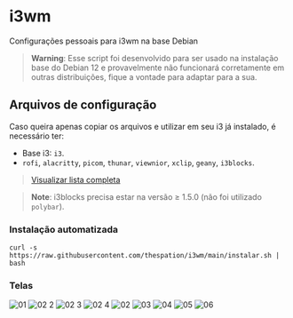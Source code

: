 # i3wm
Configurações pessoais para i3wm na base Debian

>**Warning**: Esse script foi desenvolvido para ser usado na instalação base do Debian 12 e provavelmente não funcionará corretamente em outras distribuições, fique a vontade para adaptar para a sua.

## Arquivos de configuração
Caso queira apenas copiar os arquivos e utilizar em seu i3 já instalado, é necessário ter:
* Base i3: `i3`.
* `rofi`, `alacritty`, `picom`, `thunar`, `viewnior`, `xclip`, `geany`, `i3blocks`.

> [Visualizar lista completa](https://github.com/thespation/i3wm/blob/bf72cc37b5a76d4a66c95ae4c930b8cb2301a9c7/instalar.sh#L36)

>**Note**: i3blocks precisa estar na versão ≥ 1.5.0 (não foi utilizado `polybar`).

### Instalação automatizada
````
curl -s https://raw.githubusercontent.com/thespation/i3wm/main/instalar.sh | bash
````

### Telas

![01](https://github.com/thespation/i3wm/assets/84329097/5043825d-d967-42e4-a460-75e410a95a45)
![02 2](https://github.com/thespation/i3wm/assets/84329097/3d9b3e82-9461-418a-b225-e506aee668a9)
![02 3](https://github.com/thespation/i3wm/assets/84329097/c9a94ffb-ff52-40e2-a927-dfdf50fc7ffd)
![02 4](https://github.com/thespation/i3wm/assets/84329097/e991119b-50f6-4c6e-9991-99867a58a717)
![02](https://github.com/thespation/i3wm/assets/84329097/4d42a836-2b6c-4da6-b082-d1c90a0d36fa)
![03](https://github.com/thespation/i3wm/assets/84329097/3667730d-37fb-46f7-9259-48a50ecbad0d)
![04](https://github.com/thespation/i3wm/assets/84329097/0d83cc15-0535-45ac-b7d8-e290f1273804)
![05](https://github.com/thespation/i3wm/assets/84329097/ed1e387d-fd9b-4fe3-9dac-7125fb4d1a43)
![06](https://github.com/thespation/i3wm/assets/84329097/f474642e-2608-4605-8c97-831176d3ce1f)
